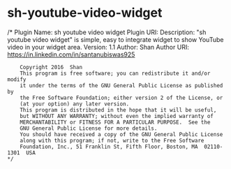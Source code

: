 # sh-youtube-video-widget
/* 
        Plugin Name: sh youtube video widget
        Plugin URI: 
        Description: "sh youtube video widget" is simple, easy to integrate widget to show YouTube video in your widget area.
        Version: 1.1
        Author: Shan
        Author URI: https://in.linkedin.com/in/santanubiswas925
    
        Copyright 2016  Shan
        This program is free software; you can redistribute it and/or modify
        it under the terms of the GNU General Public License as published by
        the Free Software Foundation; either version 2 of the License, or
        (at your option) any later version.
        This program is distributed in the hope that it will be useful,
        but WITHOUT ANY WARRANTY; without even the implied warranty of
        MERCHANTABILITY or FITNESS FOR A PARTICULAR PURPOSE.  See the
        GNU General Public License for more details.
        You should have received a copy of the GNU General Public License 
        along with this program; if not, write to the Free Software 
        Foundation, Inc., 51 Franklin St, Fifth Floor, Boston, MA  02110-1301  USA
    */
